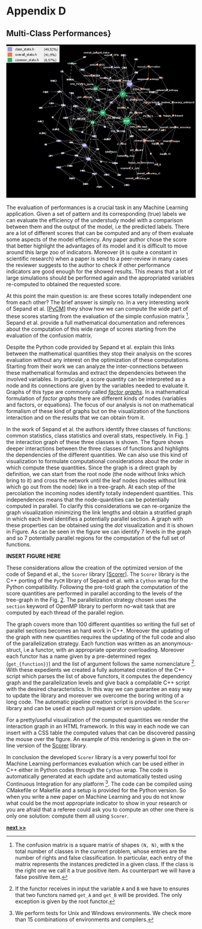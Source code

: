 # Appendix D
## Multi-Class Performances}

![Multi class score interaction graph. Each node identify a different performance evaluator and link are given by the interaction between the mathematical formulation of each quantity. The graph has more than 100 nodes and more than 200 links. The node colors are given by the classes identified in the work of Sepand et al.](../../../../img/scorer_net.png)

The evaluation of performances is a crucial task in any Machine Learning application.
Given a set of pattern and its corresponding (true) labels we can evaluate the efficiency of the understudy model with a comparison between them and the output of the model, i.e the predicted labels.
There are a lot of different scores that can be computed and any of them evaluate some aspects of the model efficiency.
Any paper author chose the score that better highlight the advantages of its model and it is difficult to move around this large zoo of indicators.
Moreover (it is quite a constant in scientific research) when a paper is send to a peer-review in many cases the reviewer suggests to the author to check if other performance indicators are good enough for the showed results.
This means that a lot of large simulations should be performed again and the appropriated variables re-computed to obtained the requested score.

At this point the main question is: are these scores totally independent one from each other?
The brief answer is simply no.
In a very interesting work of Sepand et al. [[PyCM](https://doi.org/10.21105/joss.00729)] they show how we can compute the wide part of these scores starting from the evaluation of the simple confusion matrix [^1].
Sepand et al. provide a full mathematical documentation and references about the computation of this wide range of scores starting from the evaluation of the confusion matrix.

Despite the Python code provided by Sepand et al. explain this links between the mathematical quantities they stop their analysis on the scores evaluation without any interest on the optimization of these computations.
Starting from their work we can analyze the inter-connections between these mathematical formulas and extract the dependencies between the involved variables.
In particular, a score quantity can be interpreted as a node and its connections are given by the variables needed to evaluate it.
Graphs of this type are commonly called [*factor graphs*](https://en.wikipedia.org/wiki/Factor_graph).
In a mathematical formulation of *factor graphs* there are different kinds of nodes (variables and factors, or equations).
The focus of our analysis is not on mathematical formalism of these kind of graphs but on the visualization of the functions interaction and on the results that we can obtain from it.

In the work of Sepand et al. the authors identify three classes of functions: common statistics, class statistics and overall stats, respectively.
In Fig. [1](../../../../img/scorer_net.png) the interaction graph of these three classes is shown.
The figure shows deeper interactions between the three classes of functions and highlights the dependencies of the different quantities.
We can also use this kind of visualization to formulate computational considerations about the order in which compute these quantities.
Since the graph is a direct graph by definition, we can start from the root node (the node without links which bring to it) and cross the network until the leaf nodes (nodes without link which go out from the node) like in a tree-graph.
At each step of the percolation the incoming nodes identify totally independent quantities.
This independences means that the node-quantities can be potentially computed in parallel.
To clarify this considerations we can re-organize the graph visualization minimizing the link lengths and obtain a stratified graph in which each level identifies a potentially parallel section.
A graph with these properties can be obtained using the *dot* visualization and it is shown in Figure.
As can be seen in the figure we can identify 7 levels in the graph and so 7 potentially parallel regions for the computation of the full set of functions.

**INSERT FIGURE HERE**

These considerations allow the creation of the optimized version of the code of Sepand et al., the `Scorer` library [[Scorer](https://github.com/Nico-Curti/scorer)].
The `Scorer` library is the C++ porting of the `PyCM` library of Sepand et al. with a `Cython` wrap for the Python compatibility.
Following the pre-told graph the computation of the score quantities are performed in parallel according to the levels of the tree-graph in the Fig. [2]().
The parallelization strategy chosen uses the `section` keyword of OpenMP library to perform no-wait task that are computed by each thread of the parallel region.

The graph covers more than 100 different quantities so writing the full set of parallel sections becomes an hard work in C++.
Moreover the updating of the graph with new quantities requires the updating of the full code and also of the parallelization strategy.
Each function was written as an anonymous-struct, i.e a functor, with an appropriate operator overloading.
Moreover each functor has a name given by a pre-determined regex (`get_{function}}`) and the list of argument follows the same nomenclature [^2].
With these expedients we created a fully automated creation of the C++ script which parses the list of above functors, it computes the dependency graph and the parallelization levels and give back a compilable C++ script with the desired characteristics.
In this way we can guarantee an easy way to update the library and moreover we overcome the boring writing of a long code.
The automatic pipeline creation script is provided in the `Scorer` library and can be used at each pull request or version update.

For a pretty/useful visualization of the computed quantities we render the interaction graph in an HTML framework.
In this way in each node we can insert with a CSS table the computed values that can be discovered passing the mouse over the figure.
An example of this rendering is given in the on-line version of the [Scorer](https://github.com/Nico-Curti/scorer) library.

In conclusion the developed `Scorer` library is a very powerful tool for Machine Learning performances evaluation which can be used either in C++ either in Python codes through the `Cython` wrap.
The code is automatically generated at each update and automatically tested using Continuous Integration for any platform [^3].
The code can be compiled using CMakefile or Makefile and a setup is provided for the Python version.
So when you write a new paper on Machine Learning and you do not know what could be the most appropriate indicator to show in your research or you are afraid that a referee could ask you to compute an other one there is only one solution: compute them all using `Scorer`.


[^1]: The confusion matrix is a square matrix of shapes `(N, N)`, with `N` the total number of classes in the current problem, whose entries are the number of rights and false classification. In particular, each entry of the matrix represents the instances predicted in a given class. If the class is the right one we call it a true positive item. As counterpart we will have a false positive item.

[^2]: If the functor receives in input the variable `A` and `B` we have to ensures that two functors named `get_A` and `get_B` will be provided. The only exception is given by the root functor.

[^3]: We perform tests for Unix and Windows environments. We check more than 15 combinations of environments and compilers.

[**next >>**](../FiloBlu/README.md)
